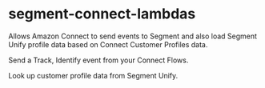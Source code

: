 # segment-connect-lambdas

Allows Amazon Connect to send events to Segment and also load Segment Unify profile data based on Connect Customer Profiles data.

Send a Track, Identify event from your Connect Flows.  

Look up customer profile data from Segment Unify.
